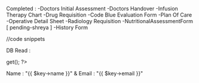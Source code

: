 Completed :
-Doctors Initial Assessment
-Doctors Handover
-Infusion Therapy Chart
-Drug Requisition
-Code Blue Evaluation Form
-Plan Of Care
-Operative Detail Sheet
-Radiology Requisition
-NutritionalAssessmentForm [ pending-shreya ]
-History Form


//code snippets

DB Read :
<?php
  $users = DB::table('users')->get();
 ?>
 <?php foreach ($users as $key): ?>
   <p>Name : "{{ $key->name }}" & Email : "{{ $key->email }}"</p>
 <?php endforeach; ?>
